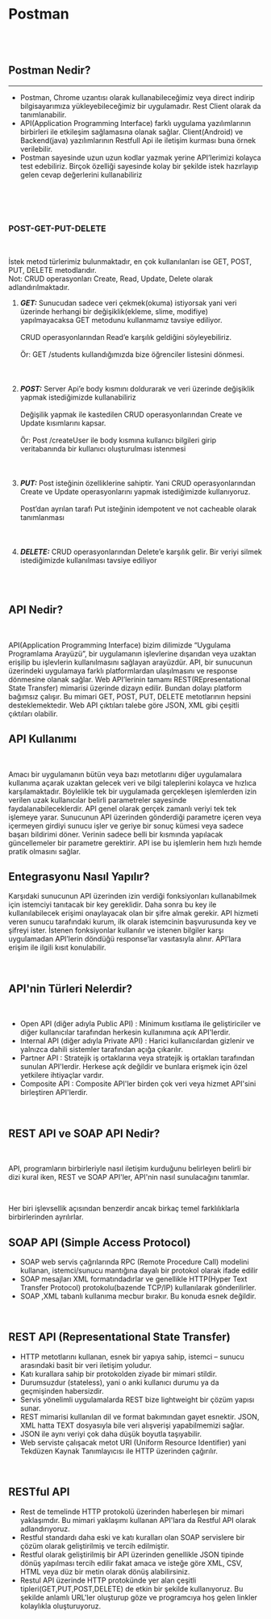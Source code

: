 
<h1>Postman</h1>
<br><br>
<h2>Postman Nedir?</h2>


--------------
<ul>
<li>Postman, Chrome uzantısı olarak kullanabileceğimiz veya direct indirip bilgisayarımıza yükleyebileceğimiz bir uygulamadır. Rest Client olarak da tanımlanabilir.</li>
<li>API(Application Programming Interface) farklı uygulama yazılımlarının birbirleri ile etkileşim sağlamasına olanak sağlar. Client(Android) ve Backend(java) yazılımlarının Restfull Api ile iletişim kurması buna örnek verilebilir.</li>
<li>Postman sayesinde uzun uzun kodlar yazmak yerine API’lerimizi kolayca test edebiliriz. Birçok özelliği sayesinde kolay bir şekilde istek hazırlayıp gelen cevap değerlerini kullanabiliriz</li>
</ul>
<br><br><br>
<h3>POST-GET-PUT-DELETE</h3>
 <br>
<p>İstek metod türlerimiz bulunmaktadır, en çok kullanılanları ise GET, POST, PUT, DELETE metodlarıdır.
<br> Not: CRUD operasyonları Create, Read, Update, Delete olarak adlandırılmaktadır.</p>

<ol>
<li><strong><em>GET:</em></strong> Sunucudan sadece veri çekmek(okuma) istiyorsak yani veri üzerinde herhangi bir değişiklik(ekleme, slime, modifiye) yapılmayacaksa GET metodunu kullanmamız tavsiye ediliyor.
<br><br>
CRUD operasyonlarından Read’e karşılık geldiğini söyleyebiliriz.
<br><br>
Ör: GET /students kullandığımızda bize öğrenciler listesini dönmesi.</li>
<br><br><br>
<li><strong><em>POST:</em></strong> Server Api’e body kısmını doldurarak ve veri üzerinde değişiklik yapmak istediğimizde kullanabiliriz
 <br><br>
Değişilik yapmak ile kastedilen CRUD operasyonlarından Create ve Update kısımlarını kapsar.
<br><br>
Ör: Post /createUser ile body kısmına kullanıcı bilgileri girip veritabanında bir kullanıcı oluşturulması istenmesi
</li>
<br><br><br>
<li><strong><em>PUT:</em></strong> Post isteğinin özelliklerine sahiptir. Yani CRUD operasyonlarından Create ve Update operasyonlarını yapmak istediğimizde kullanıyoruz. 
<br><br>
Post’dan ayrılan tarafı Put isteğinin idempotent ve not cacheable olarak tanımlanması
</li>
<br><br><br>
<li><strong><em>DELETE:</em></strong> CRUD operasyonlarından Delete’e karşılık gelir. Bir veriyi silmek istediğimizde kullanılması tavsiye ediliyor
 </li>
</ol>
<br><br>
<h2>API Nedir?</h2>
<br>
<p>API(Application Programming Interface) bizim dilimizde “Uygulama Programlama Arayüzü”, bir uygulamanın işlevlerine dışarıdan veya uzaktan erişilip bu işlevlerin kullanılmasını sağlayan arayüzdür. API, bir sunucunun üzerindeki uygulamaya farklı platformlardan ulaşılmasını ve response dönmesine olanak sağlar. Web API’lerinin tamamı REST(REpresentational State Transfer) mimarisi üzerinde dizayn edilir. Bundan dolayı platform bağımsız çalışır. Bu mimari GET, POST, PUT, DELETE metotlarının hepsini desteklemektedir. Web API çıktıları talebe göre JSON, XML gibi çeşitli çıktıları olabilir.</p>
<h2>API Kullanımı</h2>
<br>
<p>Amacı bir uygulamanın bütün veya bazı metotlarını diğer uygulamalara kullanıma açarak uzaktan gelecek veri ve bilgi taleplerini kolayca ve hızlıca karşılamaktadır. Böylelikle tek bir uygulamada gerçekleşen işlemlerden izin verilen uzak kullanıcılar belirli parametreler sayesinde faydalanabileceklerdir. API genel olarak gerçek zamanlı veriyi tek tek işlemeye yarar. Sunucunun API üzerinden gönderdiği parametre içeren veya içermeyen girdiyi sunucu işler ve geriye bir sonuç kümesi veya sadece başarı bildirimi döner. Verinin sadece belli bir kısmında yapılacak güncellemeler bir parametre gerektirir. API ise bu işlemlerin hem hızlı hemde pratik olmasını sağlar.</p>
<h2>Entegrasyonu Nasıl Yapılır?</h2>
<p>Karşıdaki sunucunun API üzerinden izin verdiği fonksiyonları kullanabilmek için istemciyi tanıtacak bir key gereklidir. Daha sonra bu key ile kullanılabilecek erişimi onaylayacak olan bir şifre almak gerekir. API hizmeti veren sunucu tarafındaki kurum, ilk olarak istemcinin başvurusunda key ve şifreyi ister. İstenen fonksiyonlar kullanılır ve istenen bilgiler karşı uygulamadan API’lerin döndüğü response’lar vasıtasıyla alınır. API’lara erişim ile ilgili kısıt konulabilir.</p>
<br>
<h2>API'nin Türleri Nelerdir?</h2>
<br>
<ul>
<li>Open API (diğer adıyla Public API) : Minimum kısıtlama ile geliştiriciler ve diğer kullanıcılar tarafından herkesin kullanımına açık API'lerdir.</li>
<li>Internal API (diğer adıyla Private API) : Harici kullanıcılardan gizlenir ve yalnızca dahili sistemler tarafından açığa çıkarılır. </li>
<li>Partner API : Stratejik iş ortaklarına veya stratejik iş ortakları tarafından sunulan API'lerdir. Herkese açık değildir ve bunlara erişmek için özel yetkilere ihtiyaçlar vardır. </li>
<li>Composite API : Composite API'ler birden çok veri veya hizmet API'sini birleştiren API'lerdir. </li>
</ul>
<br>
<h2>REST API ve SOAP API Nedir?</h2>
<br>
<p>API, programların birbirleriyle nasıl iletişim kurduğunu belirleyen belirli bir dizi kural iken, REST ve SOAP API'ler, API'nin nasıl sunulacağını tanımlar.</p>
<br>
<p>Her biri işlevsellik açısından benzerdir ancak birkaç temel farklılıklarla birbirlerinden ayrılırlar.</p>
<h2>SOAP API (Simple Access Protocol)</h2>
<ul>
<li>SOAP web servis çağrılarında RPC (Remote Procedure Call) modelini kullanan, istemci/sunucu mantığına dayalı bir protokol olarak ifade edilir</li>
<li>SOAP mesajları XML formatındadırlar ve genellikle HTTP(Hyper Text Transfer Protocol) protokolu(bazende TCP/IP) kullanılarak gönderilirler.</li>
<li>SOAP ,XML tabanlı kullanıma mecbur bırakır. Bu konuda esnek değildir.</li>

</ul>
<br>
<h2>REST API (Representational State Transfer)</h2>
<ul>
<li>HTTP metotlarını kullanan, esnek bir yapıya sahip, istemci – sunucu arasındaki basit bir veri iletişim yoludur. </li>
<li>Katı kurallara sahip bir protokolden ziyade bir mimari stildir.</li>
<li>Durumsuzdur (stateless), yani o anki kullanıcı durumu ya da geçmişinden habersizdir. </li>
<li>Servis yönelimli uygulamalarda REST bize lightweight bir çözüm yapısı sunar.</li>
<li>REST mimarisi kullanılan dil ve format bakımından gayet esnektir. JSON, XML hatta TEXT dosyasıyla bile veri alışverişi yapabilmemizi sağlar.</li>
<li>JSON ile aynı veriyi çok daha düşük boyutla taşıyabilir.</li>
<li>Web serviste çalışacak metot URI (Uniform Resource Identifier) yani Tekdüzen Kaynak Tanımlayıcısı ile HTTP üzerinden çağırılır.</li>
</ul>
<br>
<h2>RESTful API </h2>
<ul>
<li>Rest de temelinde HTTP protokolü üzerinden haberleşen bir mimari yaklaşımdır. Bu mimari yaklaşımı kullanan API'lara da Restful API olarak adlandırıyoruz. </li>
<li>Restful standardı daha eski ve katı kuralları olan SOAP servislere bir çözüm olarak geliştirilmiş ve tercih edilmiştir.</li>
<li>Restful olarak geliştirilmiş bir API üzerinden genellikle JSON tipinde dönüş yapılması tercih edilir fakat amaca ve isteğe göre XML, CSV, HTML veya düz bir metin olarak dönüş alabilirsiniz.</li>
<li>Restul API üzerinde HTTP protokünde yer alan çeşitli tipleri(GET,PUT,POST,DELETE) de etkin bir şekilde kullanıyoruz. Bu şekilde anlamlı URL'ler oluşturup göze ve programcıya hoş gelen linkler kolaylıkla oluşturuyoruz.</li>
</ul>

<P></P>
<P></P>

